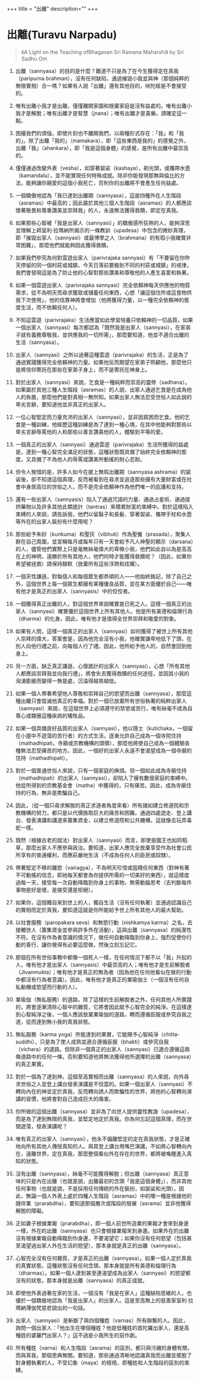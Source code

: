+++
title = "出離"
description=""
+++

# 出離(Turavu Narpadu)

> 《A Light on the Teaching ofBhagavan Sri Ramana Maharshi》 by Sri Sadhu Om

1.  出離（sannyasa）的目的是什麼？難道不只是為了在今生獲得定在真我（paripurna brahman），沒有任何缺陷，通過摧毀小我並與神（那個純粹的無限實相）合一嗎？如果有人說「出離」還有其他目的，吠陀經是不會接受的。

2.  唯有出離小我才是出離，僅僅離開家園和捨棄家庭是沒有益處的。唯有出離小我才是解脫；唯有出離才是智慧（jnana）；唯有出離才是喜樂。請確定這一點。

3.  困擾我們的煩惱，即使片刻也不離開我們，以兩種形式存在：「我」和「我的」。除了出離「我的」（mamakara），即「這些東西是我的」的感覺之外，出離「我」（ahankara），即「我是這個身體」的感覺，是所有出離中最崇高的。

4.  僅僅通過改變外表（vesha），如穿著袈裟（kashaya），剃光頭，或攜帶水壺（kamandalu），並不能實現任何特殊成就。除非你能發現那無與倫比的方法，能夠讓你親愛的這個小我死亡，否則你的出離將不會產生任何益處。

5.  一個驕傲地認為「我已達到出離期（sannyasa），這是四種外在人生階段（asramas）中最高的；因此屬於其他三個人生階段（asramas）的人都應該懷著敬畏和尊重讚美並崇拜我」的人，永遠無法獲得救贖，即定在真我。

6.  如果那些心智被「我是出家人（sannyasi）」的驕傲感所狂熱的人，能夠深思並理解上師室利·拉瑪納所揭示的一條教訓（upadesa）中包含的微妙真理，即「摧毀出家人（sannyasi）或最博學之人（brahmana）的有瑕小我確實非常困難」，那麼他們就能夠因此獲得救贖。

7.  如果我們參究為何對雲遊出家人（parivrajaka sannyasi）有「不要留在你昨天停留的同一個村莊或城鎮，今天日落前要搬到不同的村莊或城鎮」的戒律，我們會發現這是為了防止他的心智對那些讚美和尊敬他的人產生喜愛和執著。

8.  如果一個雲遊出家人（parivrajaka sannyasi）完全依賴神每天供應他的物質需求，從不為明天而尋求獲取或儲蓄任何東西，心想「讓這個住所或這食物供我下次使用」，他的信靠神將會增加（他將獲得力量，以一種完全依賴神的態度生活，而不依賴任何人）。

9.  不知這雲遊（parivrajaka）生活應當如此學習培養只依賴神的一切品質，如果一個出家人（sannyasi）每次都認為「既然我是出家人（sannyasi），在家弟子就有義務尊敬我，並供應我的一切所需」，那麼要知道，他並不適合出離的生活（sannyasa）。

10. 出家人（sannyasi）之所以過著這種雲遊（parivrajaka）的生活，正是為了通過實踐獲得完全依賴神的力量。如果他反而期望在家弟子照顧他，那麼他只是將信仰寄託在那些在家弟子身上，而不是寄託在神身上。

11. 對於出家人（sannyasi）來說，乞食是一種純粹而崇高的靈修（sadhana）。如果屬於其他三種人生階段（asramas）的人說，出家人通過乞食是在成為他人的負擔，那麼他們是對真相一無所知。如果出家人無法忍受世俗人如此說的卑劣言辭，要知道他並非真正的出家人。

12. 一位心智堅定而力量充沛的出家人（sannyasi），並非因貧困而乞食。他的乞食是一種訓練，他經歷這種訓練是為了達到一種心境，在其中他能夠對那些以卑劣言辭辱罵他的人和那些以善言讚美他的人，體驗到平等的愛。

13. 一個真正的出家人（sannyasi）通過雲遊（parivrajaka）生活所獲得的益處是，達到一種心智完全滿足的狀態，這種狀態既具備了始終完全依賴神的態度，又具備了不為他人的辱罵或讚美所動搖的耐心忍耐。

14. 但令人惋惜的是，許多人如今在披上無瑕出離期（sannyasa ashrama）的袈裟後，卻不知道這個真理，反而被看到在尋求並追逐那些擁有大量財富或在社會中身居高位的世俗之人，而不是完全依賴神作為他們唯一的庇護和支持。

15. 還有一些出家人（sannyasis）陷入了通過咒語的力量、通過占星術、通過提供藥物以及許多其他此類詭計（tantras）來積累財富的束縛中。對於這樣陷入束縛的人來說，請告訴我，他們以留鬍子和長髮、穿著袈裟、攜帶手杖和水壺等外在的出家人裝扮有什麼用呢？

16. 那些給予朱砂（kunkuma）和聖灰（vibhuti）作為聖餐（prasada），聚集人群在自己周圍，並宣稱每月或每年只有一天會給予凡人神聖的顯示（darsana）的人，儘管他們實際上只是毫無絲毫偉大的卑微小我，他們如此自以為是高高在上的神明，遠勝於所有其他人，他們何時才能獲得救贖呢？（因此，如果你希望被拯救）請保持靜默（放棄所有這些浮誇和炫耀）。

17. 一個天性謙遜，對每個人和每個眾生都恭順的人——他始終銘記，除了自己之外，這個世界上每一個眾生都擁有某種優良品質，並在某方面優於自己——唯有他才是真正的出家人（sannyasis）中的佼佼者。

18. 一個獲得真正出離的人，對這個世界來說確實是已死之人。這樣一個真正的出家人（sannyasi）確實優於這個世界上所有其他人。他是所有美德和倫理行為（dharma）的化身。因此，唯有他才是值得全世界崇拜和敬愛的對象。

19. 如果有人問，這樣一個真正的出家人（sannyasi）如何獲得了被世上所有其他人崇拜的偉大，答案會是，因為他完全沒有小我，他確實謙卑地低下了頭，在別人向他行禮之前，向每個人行了禮。因此，他所給予他人的，自然會回到他身上。

20. 另一方面，缺乏真正謙遜，心懷詭計的出家人（sannyasi），心想「所有其他人都應該崇拜我並向我行禮」，將會失去獲得救贖的任何途徑，並因其小我的洶湧膨脹而變得一無是處，沉淪得越來越低。

21. 如果一個人帶著希望他人尊敬和崇拜自己的慾望而出離（sannyasa），那麼這種出離只會毀滅他真正的幸福。對於一個已放棄所有世俗執著的純粹出家人（sannyasi）來說，在這個世界上必須遵守的禁慾或苦行，唯有絲毫不成為自尊心或驕傲這種疾病的犧牲品。

22. 如果一個具備良好品質的出家人（sannyasi），他以隱士（kutichaka，一個留在小屋中不遊蕩的苦行者）的方式生活，逐漸允許自己成為一個寺院住持（mathadhipati，寺廟或宗教機構的頭領），那麼他將使自己成為一個體驗各種無法忍受痛苦的地方。因此，一個好的出家人永遠不會渴望成為一個寺廟的住持（mathadhipati）。

23. 對於一個普通世俗人來說，只有一個家庭的麻煩。但一個如此成為寺廟住持（mathadhipati）的出家人（sannyasi），卻陷入了擁有數億家庭的束縛中。他從所得到的宗教基金會（matha）中獲得的，只有痛苦。因此，成為寺廟住持的行為，無非是欺騙自己。

24. 因此，（從一個只尋求解脫的真正求道者角度來看）所有諸如建立修道院和宗教機構的努力，都只是以代價換取巨大的痛苦和困難。通過四處遊走、登上講台、發表演講和講道來籌集資金，以建立修道院和公共機構，這就像去玩弄毒蛇一樣。

25. 既然（根據古老的說法）對出家人（sannyasi）而言，即使是國王也如同稻草，那麼出家人不應參與政治。要知道，出家人應完全放棄享受作為社會公民所享有的普通權利，而應莊嚴地生活（不成為任何人的臣民或奴隸）。

26. 帶著堅定不移的離慾（vairagya），不為明天珍惜或囤積任何東西（對神有著不可動搖的信念，即祂每天都會為你提供所需的一切美好的東西），就這樣度過每一天，接受每一次自動降臨到你身上的事物，無需動腦思考（去判斷每件事物是好是壞，是接受還是拒絕）。

27. 如果你，這個獨自來到世上的人，獨自生活（沒有任何執著）並通過認識自己的實相而定於真我，要知道這就是你所能給予世上所有其他人的最大幫助。

28. 以社會服務（paropakara seva）和無慾行動（nishkamya karma）之名，去接觸世人（籌集資金並參與許多外在活動），這與出離（sannyasa）的純潔性不符。在沒有作為者意識的情況下，做任何自動降臨到你身上，強烈促使你行動的善行，讓你覺得有必要這麼做，然後立刻忘記它。

29. 那個在所有世俗事務中都像一個死人一樣，在任何情況下都不以「我」升起的人，唯有他才是出家人（sannyasis）中最崇高的人；唯有他才是生前解脫者（Jivanmukta）；唯有他才是真正的無為者（因為他在任何他看似在做的行動中都沒有行為者意識）。因此，唯有他才是真正的業瑜伽士（一個沒有任何自私動機或慾望而行動的人）。

30. 業瑜伽（無私服務）的道路，除了這樣的生前解脫者之外，任何其他人所實踐的，將會逐漸清除心智中的雜質，它將會因此賦予心智完全的純淨。在這樣達到心智純淨之後，一個人應該放棄業瑜伽的道路，轉而遵循臣服或參究自我之道，從而達到無小我的真我狀態。

31. 無私服務（karma yoga）所能達到的果實，它能賜予心智純淨（chitta-suddhi），只是為了使人成熟並適合遵循臣服（bhakti）或參究自我（vichara）的道路。但除非一個真正的出家人（sannyasi）已適合遵循這兩條道路中的任何一條，否則要知道他將無法獲得他所選擇的出離（sannyasa）的真正果實。

32. 對於一個為了達到神，這個至高實相而出離（sannyasa）的人來說，向外尋求世俗之人並登上講台發表演講是不恰當的。如果一個出家人（sannyasi）不轉向內在的神並定於真我，反而轉向誘人而欺騙性的世界，將他的心智轉向演講的習慣，他將會對自己造成巨大的傷害。

33. 你所做的這個出離（sannyasa）並非為了向世人提供靈性教誨（upadesa），而是為了達到無限的真我，並堅定地定於真我。你為何忘記這個真理，而在世間遊蕩，發表演講呢？

34. 唯有真正的出家人（sannyasi），他永不偏離堅定的定在真我狀態，才是正確地向所有其他人傳授真知的人。與其登上講台用嘴巴演講，不如將心智轉向內在，遠離世界，定在真我，那麼整個看似外在存在的世界，都將被喚醒進入真知的狀態。

35. 沒有出離（sannyasa），絲毫不可能獲得解脫；但出離（sannyasa）真正意味的只是內在出離（也就是說，出離最初的念頭「我是這個身體」），而非其他任何事物（也就是說，不是採用任何傳統的外在裝扮，如袈裟和光頭）。因此，無論一個人外表上處於四種人生階段（asramas）中的哪一種是根據他的隨伴業（prarabdha），要知道那個層次或階段的發展（asrama）並非他獲得解脫的障礙。

36. 正如妻子根據業報（prarabdha），即一個人前世所造業的果報才會來到身邊一樣，外在的出離（sannyasa）也只會根據業報來到身邊。如果外在的出離沒有根據業報自動降臨到你身邊，不要渴望它；如果你沒有任何慾望（包括甚至渴望過出家人外在生活的慾望），那本身就是真正的出離（sannyasa）。

37. 心智完全沒有任何雜質，才是真正的出離（sannyasa）。如果一個人定於真我的真實狀態，這種狀態沒有任何念頭，那本身就是所有美德和倫理行為（dharmas）。如果一個人達到甚至連渴望成為出家人（sannyasi）的慾望都沒有的狀態，那本身就是出離（sannyasa）的真正成就。

38. 即使他外表過著在家的生活，一個沒有「我是在家人」這種缺陷思維的人，也優於一個驕傲地認為「我是出家人」的出家人。這是至高無上的慈善家室利·拉瑪納薄伽梵慈悲說出的一句話。

39. 出家人（sannyasi）是斬斷了與四個種姓（varnas）所有聯繫的人。因此，詢問一個出家人：「他出生在哪個種姓？他是低種姓的首陀羅出家人，還是高種姓的婆羅門出家人？」這不過是小我所生的惡作劇。

40. 所有種姓（varna）和人生階段（asrama）的區別，都只與污穢的身體有關，而與真我，那個恩典無關。要知道，那些通過清晰地認識真我而出離並擺脫了對身體執著的人，不受幻象（maya）的桎梏，即種姓和人生階段的區別的束縛。

